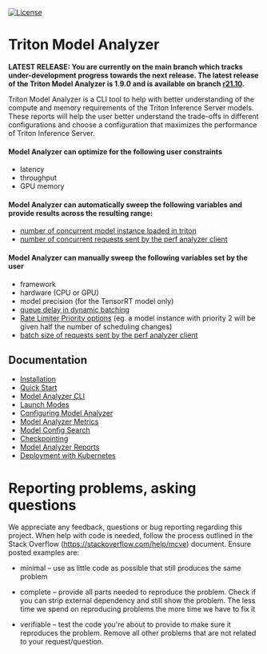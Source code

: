 <!--
Copyright (c) 2020-2021, NVIDIA CORPORATION & AFFILIATES. All rights reserved.

Licensed under the Apache License, Version 2.0 (the "License");
you may not use this file except in compliance with the License.
You may obtain a copy of the License at

    http://www.apache.org/licenses/LICENSE-2.0

Unless required by applicable law or agreed to in writing, software
distributed under the License is distributed on an "AS IS" BASIS,
WITHOUT WARRANTIES OR CONDITIONS OF ANY KIND, either express or implied.
See the License for the specific language governing permissions and
limitations under the License.
-->

[![License](https://img.shields.io/badge/License-Apache_2.0-lightgrey.svg)](https://opensource.org/licenses/Apache-2.0)

# Triton Model Analyzer

**LATEST RELEASE: You are currently on the main branch which tracks
under-development progress towards the next release. The latest
release of the Triton Model Analyzer is 1.9.0 and is available on
branch
[r21.10](https://github.com/triton-inference-server/model_analyzer/tree/r21.10).**

Triton Model Analyzer is a CLI tool to help with better understanding of the
compute and memory requirements of the Triton Inference Server models. These
reports will help the user better understand the trade-offs in different
configurations and choose a configuration that maximizes the performance of
Triton Inference Server.

#### Model Analyzer can optimize for the following user constraints
* latency
* throughput
* GPU memory

#### Model Analyzer can automatically sweep the following variables and provide results across the resulting range:
* [number of concurrent model instance loaded in triton](https://github.com/triton-inference-server/server/blob/main/docs/architecture.md#concurrent-model-execution)
* [number of concurrent requests sent by the perf analyzer client](https://github.com/triton-inference-server/server/blob/main/docs/perf_analyzer.md#request-concurrency)

#### Model Analyzer can manually sweep the following variables set by the user
* framework
* hardware (CPU or GPU)
* model precision (for the TensorRT model only)
* [queue delay in dynamic batching](https://github.com/triton-inference-server/server/blob/main/docs/model_configuration.md#delayed-batching)
* [Rate Limiter Priority options](https://github.com/triton-inference-server/server/blob/main/docs/rate_limiter.md#rate-limiter) (eg. a model instance with priority 2 will be given half the number of scheduling changes)
* [batch size of requests sent by the perf analyzer client](https://github.com/triton-inference-server/server/blob/main/docs/perf_analyzer.md#input-data)

## Documentation

* [Installation](docs/install.md)
* [Quick Start](docs/quick_start.md)
* [Model Analyzer CLI](docs/cli.md)
* [Launch Modes](docs/launch_modes.md)
* [Configuring Model Analyzer](docs/config.md)
* [Model Analyzer Metrics](docs/metrics.md)
* [Model Config Search](docs/config_search.md)
* [Checkpointing](docs/checkpoints.md)
* [Model Analyzer Reports](docs/report.md)
* [Deployment with Kubernetes](docs/kubernetes_deploy.md)

# Reporting problems, asking questions

We appreciate any feedback, questions or bug reporting regarding this
project. When help with code is needed, follow the process outlined in
the Stack Overflow (https://stackoverflow.com/help/mcve)
document. Ensure posted examples are:

* minimal – use as little code as possible that still produces the
  same problem

* complete – provide all parts needed to reproduce the problem. Check
  if you can strip external dependency and still show the problem. The
  less time we spend on reproducing problems the more time we have to
  fix it

* verifiable – test the code you're about to provide to make sure it
  reproduces the problem. Remove all other problems that are not
  related to your request/question.
